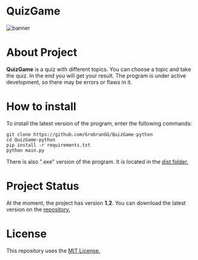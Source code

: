 # QuizGame
![banner](https://i.ibb.co/sH1WHKS/1.png)

# About Project
__QuizGame__ is a quiz with different topics. You can choose a topic and take the quiz. In the end you will get your result. The program is under active development, so there may be errors or flaws in it.

# How to install
To install the latest version of the program, enter the following commands:
```
git clone https://github.com/GrobranGG/QuizGame-python
cd QuizGame-python
pip install -r requirements.txt
python main.py
```
There is also ".exe" version of the program. It is located in the [dist folder.](https://github.com/GrobranGG/QuizGame-python/tree/main/dist)

# Project Status
At the moment, the project has version __1.2__. You can download the latest version on the [repository.](https://github.com/GrobranGG/QuizGame-python)

# License
This repository uses the [MIT License.](https://github.com/GrobranGG/QuizGame-python/blob/main/LICENSE)
